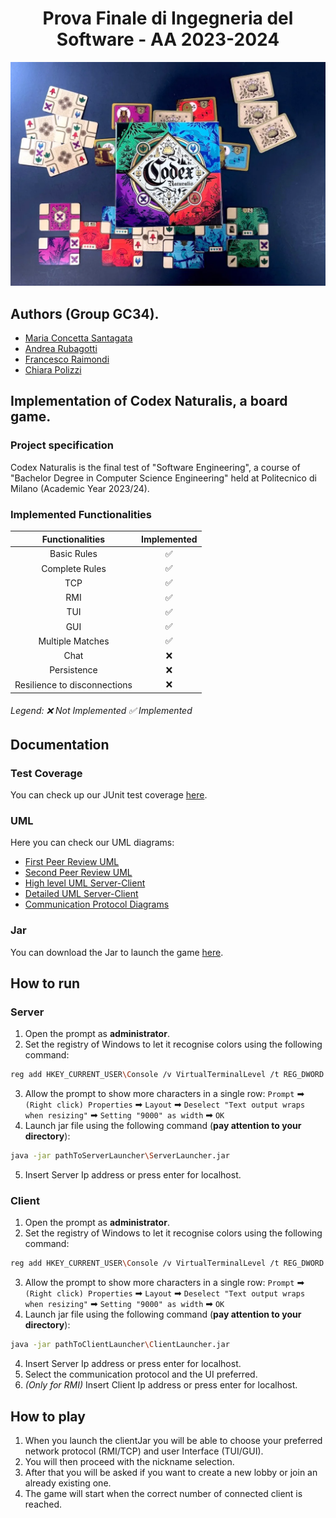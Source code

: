 <h1 align="center"> Prova Finale di Ingegneria del Software - AA 2023-2024 </h1>

![Loading.png](PROGETTO%2Fsrc%2Fmain%2Fresources%2Fimages%2Fothers%2FLoading.png)
## Authors (Group GC34).
- [Maria Concetta Santagata](https://github.com/mariaconcetta03)
- [Andrea Rubagotti](https://github.com/Ruba750)
- [Francesco Raimondi](https://github.com/FraRai02)
- [Chiara Polizzi](https://github.com/chiararaihc)
## Implementation of Codex Naturalis, a board game.
### Project specification
Codex Naturalis is the final test of "Software Engineering", a course of "Bachelor Degree in Computer Science Engineering" held at Politecnico di Milano (Academic Year 2023/24).
### Implemented Functionalities
|       Functionalities        | Implemented        |
|:----------------------------:| :-------------:    |
|         Basic Rules          | ✅ |
|        Complete Rules        | ✅ |
|             TCP              | ✅ |
|             RMI              | ✅ |
|             TUI              | ✅ |
|             GUI              | ✅ |
|       Multiple Matches       | ✅ |
|             Chat             | ❌ |
|         Persistence          | ❌ |
| Resilience to disconnections | ❌    |
###### Legend: ❌ Not Implemented     ✅ Implemented
## Documentation
### Test Coverage
You can check up our JUnit test coverage [here](Deliverables%2FTEST%20COVERAGE%2FtestCoverage.png).
### UML
Here you can check our UML diagrams:
- [First Peer Review UML](Deliverables%2FFILES%20CONSEGNATI%2026-03%0A)
- [Second Peer Review UML](Deliverables%2FFILES%20CONSEGNATI%2006-05%2022_45)
- [High level UML Server-Client](Deliverables%2FUMLs%2FUML%20ALTO%20LIVELLO.png)
- [Detailed UML Server-Client](Deliverables%2FUMLs%2FUML%20DETTAGLIO.png)
- [Communication Protocol Diagrams](Deliverables%2FNETWORK%20SEQUENCE%20DIAGRAMS)
### Jar
You can download the Jar to launch the game [here]().
## How to run
### Server
1. Open the prompt as **administrator**.
2. Set the registry of Windows to let it recognise colors using the following command:
```bash
reg add HKEY_CURRENT_USER\Console /v VirtualTerminalLevel /t REG_DWORD /d 1
```
3. Allow the prompt to show more characters in a single row: ```Prompt``` ➡ ```(Right click) Properties``` ➡ ```Layout``` ➡ ```Deselect "Text output wraps when resizing"``` ➡ ```Setting "9000" as width``` ➡ ```OK```
4. Launch jar file using the following command (**pay attention to your directory**): 
```bash
java -jar pathToServerLauncher\ServerLauncher.jar
```
5. Insert Server Ip address or press enter for localhost.
### Client
1. Open the prompt as **administrator**.
2. Set the registry of Windows to let it recognise colors using the following command:
```bash
reg add HKEY_CURRENT_USER\Console /v VirtualTerminalLevel /t REG_DWORD /d 1
```
3. Allow the prompt to show more characters in a single row: ```Prompt``` ➡ ```(Right click) Properties``` ➡ ```Layout``` ➡ ```Deselect "Text output wraps when resizing"``` ➡ ```Setting "9000" as width``` ➡ ```OK```
3. Launch jar file using the following command (**pay attention to your directory**):
```bash
java -jar pathToClientLauncher\ClientLauncher.jar
```
4. Insert Server Ip address or press enter for localhost.
5. Select the communication protocol and the UI preferred.
6. _(Only for RMI)_ Insert Client Ip address or press enter for localhost.
## How to play
1. When you launch the clientJar you will be able to choose your preferred network protocol (RMI/TCP) and user Interface (TUI/GUI).
2. You will then proceed with the nickname selection.
3. After that you will be asked if you want to create a new lobby or join an already existing one.
4. The game will start when the correct number of connected client is reached.




